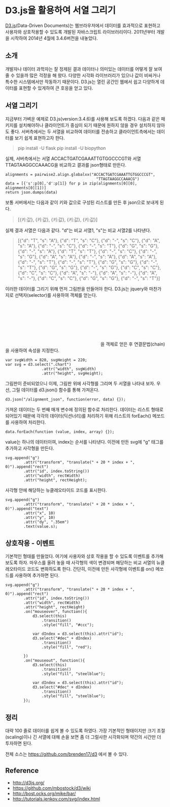 # D3.js을 활용하여 서열 그리기
[D3.js](http://d3js.org/)(Data-Driven Documents)는 웹브라우저에서 데이터를 효과적으로 표현하고 사용자와 상호작용할 수 있도록 개발된 자바스크립트 라이브러리이다. 2011년부터 개발을 시작하여 2014년 4월에 3.4.6버전을 내놓았다.

## 소개
개발자나 데이터 과학자는 잘 정제된 결과 데이터나 의미있는 데이터를 어떻게 잘 보여줄 수 있을까 많은 걱정을 해 왔다. 다양한 시각화 라이브러리가 있으나 값이 비싸거나 특수한 시스템에서만 작동하기 때문이다. D3.js는 열린 공간인 웹에서 쉽고 다양하게 데이터를 표현할 수 있게하여 큰 호응을 얻고 있다.

## 서열 그리기
지금부터 가벼운 예제로 D3.js(version:3.4.6)를 사용해 보도록 하겠다. 다음과 같은 패키지를 설치해야하나 클라이언트가 중심이 되기 때문에 원하지 않을 경우 설치하지 않아도 좋다. 서버측에서는 두 서열을 비교하여 데이터를 전송하고 클라이언트측에서는 데이터를 보기 쉽게 표현하고자 한다.

> pip install -U flask
> pip install -U biopython 

실제, 서버측에서는 서열 ACCACTGATCGAAATTGTGGCCCGT와 서열 TTAGTAAGGCCAAACG을 비교하고 결과를 json형태로 만든다. 

    alignments = pairwise2.align.globalxx("ACCACTGATCGAAATTGTGGCCCGT",
                                            "TTAGTAAGGCCAAACG")
    data = [{'s':p[0],'d':p[1]} for p in zip(alignments[0][0], alignments[0][1])]
    return json.dumps(data)

보통 서버에서는 다음과 같이 키와 값으로 구성된 리스트를 만든 후 json으로 보내게 된다.

> [{키:값}, {키:값}, {키:값}, {키:값}, {키:값}]

실제 결과 서열은 다음과 같다. "d"는 비교 서열1, "s"는 비교 서열2를 나타낸다.

> [{"d": "T", "s": "A"}, {"d": "T", "s": "C"}, {"d": "-", "s": "C"}, {"d": "A", "s": "A"}, {"d": "-", "s": "C"}, {"d": "-", "s": "T"}, {"d": "G", "s": "G"}, {"d": "-", "s": "A"}, {"d": "T", "s": "T"}, {"d": "-", "s": "C"}, {"d": "-", "s": "G"}, {"d": "A", "s": "A"}, {"d": "-", "s": "A"}, {"d": "A", "s": "A"}, {"d": "-", "s": "T"}, {"d": "-", "s": "T"}, {"d": "G", "s": "G"}, {"d": "-", "s": "T"}, {"d": "G", "s": "G"}, {"d": "-", "s": "G"}, {"d": "C", "s": "C"}, {"d": "C", "s": "C"}, {"d": "A", "s": "-"}, {"d": "A", "s": "-"}, {"d": "A", "s": "-"}, {"d": "C", "s": "C"}, {"d": "G", "s": "G"}, {"d": "-", "s": "T"}]

이러한 데이터를 그리기 위해 먼저 그림판을 만들어야 한다. D3.js는 jquery와 마찬가지로 선택자(selector)를 사용하여 객체를 얻는다. <svg class="chart"></svg>을 객체로 얻은 후 연결문법(chain)을 사용하여 속성을 지정한다.


    var svgWidth = 820, svgHeight = 220;
    var svg = d3.select(".chart")
		            .attr("width", svgWidth)
	             	.attr("height", svgHeight);

그림판이 준비되었으니 이제, 그림판 위에 사각형를 그리며 두 서열을 나타내 보자. 우선, 그릴 데이터를 d3.json() 함수를 통해 가져온다. 

    d3.json("/alignment_json", function(error, data) {});

가져온 데이터는 두 번째 매개 변수에 정의된 함수로 처리한다. 데이터는 리스트 형태로 되어있기 때문에 각각의 데이터(딕션너리)를 처리하기 위해 리스트의 forEach() 메쏘드를 사용하여 처리한다.

    data.forEach(function (value, index, array) {});

value는 하나의 데이터이여, index는 순서를 나타낸다. 이전에 만든 svg에 "g" 태그를 추가하고 사각형을 만든다. 
	
    svg.append("g")
	        .attr("transform", "translate(" + 20 * index + ", 0)").append("rect")
    		.attr("id", index.toString())
	        .attr("width", rectWidth)
	        .attr("height", rectHeight);

사각형 안에 해당하는 뉴클레오타이드 코드를 표시한다.

    svg.append("g")
	        .attr("transform", "translate(" + 20 * index + ", 0)").append("text")
		    .attr("x", 10)
		    .attr("y", 10)
	    	.attr("dy", ".35em")
		    .text(value.s); 


## 상호작용 - 이벤트
기본적인 형태를 만들었다. 여기에 사용자와 상호 작용을 할 수 있도록 이벤트를 추가해 보도록 하자. 마우스를 올려 놓을 때 사각형의 색이 변경되며 해당하는 비교 서열의 뉴클레오타이드 코드도 변화하도록 한다. 간단히, 이전에 만든 사각형에 이벤트를 on() 메쏘드를 사용하여 추가하면 된다.

    svg.append("g")
	        .attr("transform", "translate(" + 20 * index + ", 0)").append("rect")
    		.attr("id", index.toString())
	        .attr("width", rectWidth)
	        .attr("height", rectHeight)
            .on("mouseover", function(){
			    d3.select(this)
                    .transition()
	    			.style("fill", "#ccc");
				
				var dIndex = d3.select(this).attr("id");
				d3.select("#dec" + dIndex)
				    .transition()
			    	.style("fill", "red");

			})
            .on("mouseout", function(){
				d3.select(this)
    				.transition()
    				.style("fill", "steelblue");
				
				var dIndex = d3.select(this).attr("id");
				d3.select("#dec" + dIndex)
				    .transition()
			    	.style("fill", "steelblue");
			});

## 정리
대략 100 줄로 데이터를 쉽게 볼 수 있도록 하였다. 가장 기본적인 형태이지만 크기 조절(scaling)이나 긴 서열에 대해 손을 보면 좀 더 그럴사한 시각화되며 약간의 시간만 더 투자하면 된다. 

전체 소스는 <https://github.com/brenden17/d3> 에서 볼 수 있다.

## Reference
* http://d3js.org/
* https://github.com/mbostock/d3/wiki
* http://bost.ocks.org/mike/bar/
* http://tutorials.jenkov.com/svg/index.html


